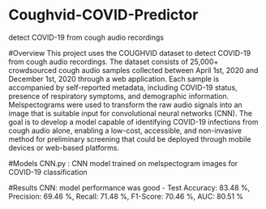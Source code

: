 # Coughvid-COVID-Predictor
 detect COVID-19 from cough audio recordings


#Overview
This project uses the COUGHVID dataset to detect COVID-19 from cough audio recordings. The dataset consists of 25,000+ crowdsourced cough audio samples collected between April 1st, 2020 and December 1st, 2020 through a web application. Each sample is accompanied by self-reported metadata, including COVID-19 status, presence of respiratory symptoms, and demographic information. Melspectograms were used to transform the raw audio signals into an image that is suitable input for convolutional neural networks (CNN). The goal is to develop a model capable of identifying COVID-19 infections from cough audio alone, enabling a low-cost, accessible, and non-invasive method for preliminary screening that could be deployed through mobile devices or web-based platforms.

#Models
CNN.py : CNN model trained on melspectogram images for COVID-19 classification

#Results 
CNN: model performance was  good - Test Accuracy: 83.48 %, Precision: 69.46 %, Recall: 71.48 %, F1-Score: 70.46 %, AUC: 80.51 %


